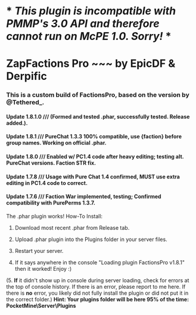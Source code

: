 # * *This plugin is incompatible with PMMP's 3.0 API and therefore cannot run on McPE 1.0. Sorry!* *
# ZapFactions Pro ~~~ by EpicDF & Derpific

### This is a custom build of FactionsPro, based on the version by @Tethered_.

#### Update 1.8.1.0 /// (Formed and tested .phar, successfully tested. Release added.).
#### Update 1.8.1 /// PureChat 1.3.3 100% compatible, use {faction} before group names. Working on official .phar.
#### Update 1.8.0 /// Enabled w/ PC1.4 code after heavy editing; testing alt. PureChat versions. Faction STR fix.
#### Update 1.7.8 /// Usage with Pure Chat 1.4 confirmed, **MUST** use extra editing in PC1.4 code to correct.
#### Update 1.7.6 /// Faction War implemented, testing; Confirmed compatibility with PurePerms 1.3.7.

The .phar plugin works! How-To Install:

1. Download most recent .phar from Release tab.

2. Upload .phar plugin into the Plugins folder in your server files.

3. Restart your server.

4. If it says anywhere in the console "Loading plugin FactionsPro v1.8.1" then it worked! Enjoy :)

(5. **If** it didn't show up in console during server loading, check for errors at the top of console history. If there is an error, please report to me here. If there is **no** error, you likely did not fully install the plugin or did not put it in the correct folder.)
**Hint: Your plugins folder will be here 95% of the time: PocketMine\Server\Plugins**


